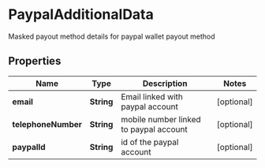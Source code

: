 

# PaypalAdditionalData

Masked payout method details for paypal wallet payout method

## Properties

| Name | Type | Description | Notes |
|------------ | ------------- | ------------- | -------------|
|**email** | **String** | Email linked with paypal account |  [optional] |
|**telephoneNumber** | **String** | mobile number linked to paypal account |  [optional] |
|**paypalId** | **String** | id of the paypal account |  [optional] |



